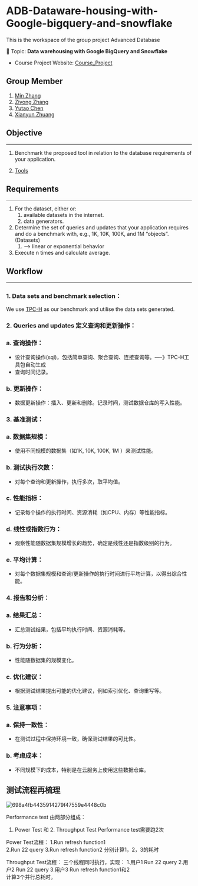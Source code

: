 # ADB-Dataware-housing-with-Google-bigquery-and-snowflake

This is the workspace of the group project Advanced Database

<aside>
    
👋 Topic: **Data warehousing with Google BigQuery and Snowflake**

- Course Project Website: [Course_Project](https://cs.ulb.ac.be/public/teaching/infoh415#project)

</aside>

## Group Member

1. [Min Zhang ]()
2. [Ziyong Zhang](https://github.com/Ziyong-Zhang)
3. [Yutao Chen]()
4. [Xianyun Zhuang]()

</aside>

## Objective

---

1. Benchmark the proposed tool in relation to the database requirements of your application.

2. [Tools](Tools.md)

## Requirements

---

1. For the dataset, either or:
    1. available datasets in the internet.
    2. data generators.
2. Determine the set of queries and updates that your application requires and do a benchmark with, e.g., 1K, 10K, 100K, and 1M “objects”. (Datasets) 
    1. —> linear or exponential behavior
3. Execute n times and calculate average.

## Workflow

---

### **1. Data sets and benchmark selection：**

We use [TPC-H](https://www.tpc.org/tpch/) as our benchmark and utilise the data sets generated.

### **2. Queries and updates 定义查询和更新操作：**

### a. 查询操作：

- 设计查询操作(sql)，包括简单查询、聚合查询、连接查询等。—-》TPC-H工具包自动生成
- 查询时间记录。

### b. 更新操作：

- 数据更新操作：插入、更新和删除。记录时间，测试数据仓库的写入性能。

### **3. 基准测试：**

### a. 数据集规模：

- 使用不同规模的数据集（如1K, 10K, 100K, 1M ）来测试性能。

### b. 测试执行次数：

- 对每个查询和更新操作，执行多次，取平均值。

### c. 性能指标：

- 记录每个操作的执行时间、资源消耗（如CPU、内存）等性能指标。

### d. 线性或指数行为：

- 观察性能随数据集规模增长的趋势，确定是线性还是指数级别的行为。

### e. 平均计算：

- 对每个数据集规模和查询/更新操作的执行时间进行平均计算，以得出综合性能。

### **4. 报告和分析：**

### a. 结果汇总：

- 汇总测试结果，包括平均执行时间、资源消耗等。

### b. 行为分析：

- 性能随数据集的规模变化。

### c. 优化建议：

- 根据测试结果提出可能的优化建议，例如索引优化、查询重写等。

### **5. 注意事项：**

### a. 保持一致性：

- 在测试过程中保持环境一致，确保测试结果的可比性。

### b. 考虑成本：

- 不同规模下的成本，特别是在云服务上使用这些数据仓库。

###

## 测试流程再梳理
![698a4fb4435914279f47559e4448c0b](https://github.com/Ziyong-Zhang/ADB-Dataware-housing-with-Google-bigquery-and-snowflake/assets/149632845/9d0d6bca-944a-4040-b361-fdcd2446d68c)

Performance test 由两部分组成：
1. Power Test 和 2. Throughput Test
Performance test需要跑2次

Power Test流程： 
1.Run refresh function1  
2.Run 22 query
3.Run refresh function2
分别计算1，2，3的耗时

Throughput Test流程：
三个线程同时执行，实现：
1.用户1 Run 22 query
2.用户2 Run 22 query
3.用户3 Run refresh function1和2  
计算3个并行总耗时。

